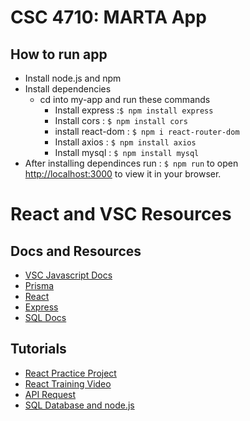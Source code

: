 # CSC 4710: MARTA App
## How to run app  
- Install node.js and npm  
- Install dependencies
    - cd into my-app and run these commands
        - Install express   :`$ npm install express`
        - Install cors      : `$ npm install cors`
        - install react-dom : `$ npm i react-router-dom`
        - Install axios     : `$ npm install axios`
        - Install mysql     : `$ npm install mysql`
- After installing dependinces run : `$ npm run` to open [http://localhost:3000](http://localhost:3000) to view it in your browser.

# React and VSC Resources 
## Docs and Resources 

- [VSC Javascript Docs](https://code.visualstudio.com/docs/nodejs/working-with-javascript)
- [Prisma](https://www.prisma.io/docs/concepts/database-connectors/mysqll) 
- [React](https://beta.reactjs.org/)
- [Express](https://expressjs.com/)
- [SQL Docs](https://docs.oracle.com/en-us/iaas/mysql-database/doc/getting-started.html)

## Tutorials
- [React Practice Project](https://beta.reactjs.org/learn/tutorial-tic-tac-toe)
- [React Training Video](https://www.youtube.com/watch?v=Ke90Tje7VS0)
- [API Request](https://www.youtube.com/watch?v=661GhwA3nYI)
- [SQL Database and node.js](https://www.youtube.com/results?search_query=sql+database+with+node.js)
